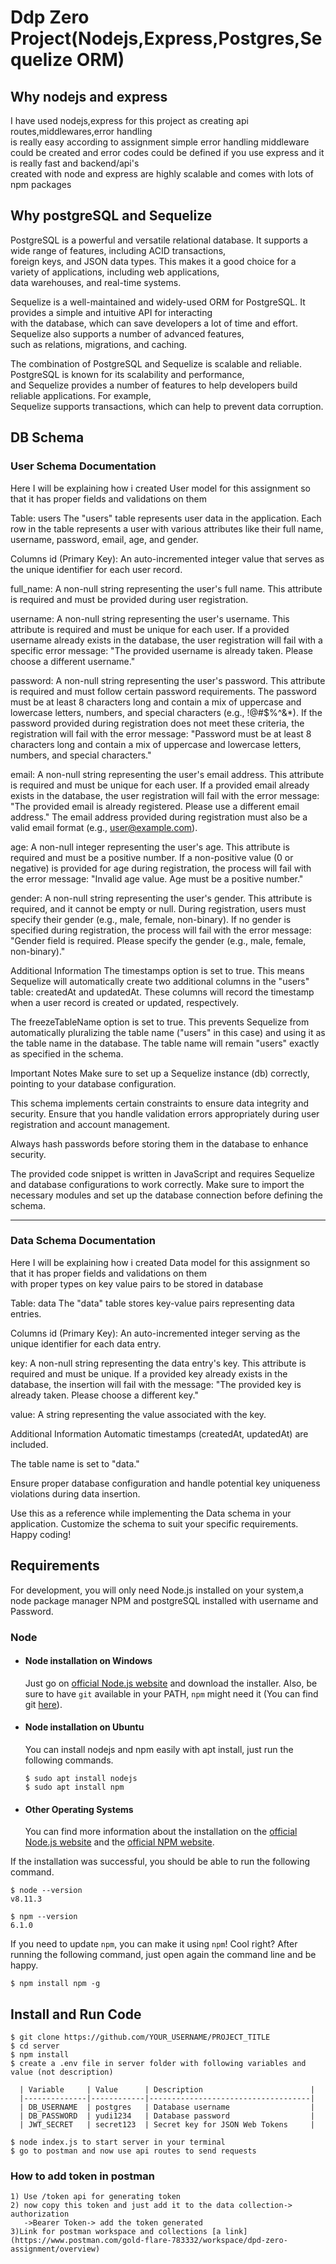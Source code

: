 # Ddp Zero Project(Nodejs,Express,Postgres,Sequelize ORM)

## Why nodejs and express

I have used nodejs,express for this project as creating api routes,middlewares,error handling  
is really easy according to assignment simple error handling middleware could be created and
error codes could be defined if you use express and it is really fast and backend/api's  
created with node and express are highly scalable and comes with lots of npm packages

## Why postgreSQL and Sequelize

PostgreSQL is a powerful and versatile relational database. It supports a wide range of features, including ACID transactions,  
foreign keys, and JSON data types. This makes it a good choice for a variety of applications, including web applications,  
data warehouses, and real-time systems.

Sequelize is a well-maintained and widely-used ORM for PostgreSQL. It provides a simple and intuitive API for interacting  
with the database, which can save developers a lot of time and effort. Sequelize also supports a number of advanced features,  
such as relations, migrations, and caching.

The combination of PostgreSQL and Sequelize is scalable and reliable. PostgreSQL is known for its scalability and performance,  
and Sequelize provides a number of features to help developers build reliable applications. For example,  
Sequelize supports transactions, which can help to prevent data corruption.

## DB Schema

### User Schema Documentation

Here I will be explaining how i created User model for this assignment so that it has proper fields and validations on them

Table: users
The "users" table represents user data in the application. Each row in the table represents a user with various attributes like their full name, username, password, email, age, and gender.

Columns
id (Primary Key): An auto-incremented integer value that serves as the unique identifier for each user record.

full_name: A non-null string representing the user's full name. This attribute is required and must be provided during user registration.

username: A non-null string representing the user's username. This attribute is required and must be unique for each user. If a provided username already exists in the database, the user registration will fail with a specific error message: "The provided username is already taken. Please choose a different username."

password: A non-null string representing the user's password. This attribute is required and must follow certain password requirements. The password must be at least 8 characters long and contain a mix of uppercase and lowercase letters, numbers, and special characters (e.g., !@#$%^&\*). If the password provided during registration does not meet these criteria, the registration will fail with the error message: "Password must be at least 8 characters long and contain a mix of uppercase and lowercase letters, numbers, and special characters."

email: A non-null string representing the user's email address. This attribute is required and must be unique for each user. If a provided email already exists in the database, the user registration will fail with the error message: "The provided email is already registered. Please use a different email address." The email address provided during registration must also be a valid email format (e.g., user@example.com).

age: A non-null integer representing the user's age. This attribute is required and must be a positive number. If a non-positive value (0 or negative) is provided for age during registration, the process will fail with the error message: "Invalid age value. Age must be a positive number."

gender: A non-null string representing the user's gender. This attribute is required, and it cannot be empty or null. During registration, users must specify their gender (e.g., male, female, non-binary). If no gender is specified during registration, the process will fail with the error message: "Gender field is required. Please specify the gender (e.g., male, female, non-binary)."

Additional Information
The timestamps option is set to true. This means Sequelize will automatically create two additional columns in the "users" table: createdAt and updatedAt. These columns will record the timestamp when a user record is created or updated, respectively.

The freezeTableName option is set to true. This prevents Sequelize from automatically pluralizing the table name ("users" in this case) and using it as the table name in the database. The table name will remain "users" exactly as specified in the schema.

Important Notes
Make sure to set up a Sequelize instance (db) correctly, pointing to your database configuration.

This schema implements certain constraints to ensure data integrity and security. Ensure that you handle validation errors appropriately during user registration and account management.

Always hash passwords before storing them in the database to enhance security.

The provided code snippet is written in JavaScript and requires Sequelize and database configurations to work correctly. Make sure to import the necessary modules and set up the database connection before defining the schema.

---

### Data Schema Documentation

Here I will be explaining how i created Data model for this assignment so that it has proper fields and validations on them  
with proper types on key value pairs to be stored in database

Table: data
The "data" table stores key-value pairs representing data entries.

Columns
id (Primary Key): An auto-incremented integer serving as the unique identifier for each data entry.

key: A non-null string representing the data entry's key. This attribute is required and must be unique. If a provided key already exists in the database, the insertion will fail with the message: "The provided key is already taken. Please choose a different key."

value: A string representing the value associated with the key.

Additional Information
Automatic timestamps (createdAt, updatedAt) are included.

The table name is set to "data."

Ensure proper database configuration and handle potential key uniqueness violations during data insertion.

Use this as a reference while implementing the Data schema in your application. Customize the schema to suit your specific requirements. Happy coding!

## Requirements

For development, you will only need Node.js installed on your system,a node package manager NPM and
postgreSQL installed with username and Password.

### Node

- #### Node installation on Windows

  Just go on [official Node.js website](https://nodejs.org/) and download the installer.
  Also, be sure to have `git` available in your PATH, `npm` might need it (You can find git [here](https://git-scm.com/)).

- #### Node installation on Ubuntu

  You can install nodejs and npm easily with apt install, just run the following commands.

      $ sudo apt install nodejs
      $ sudo apt install npm

- #### Other Operating Systems
  You can find more information about the installation on the [official Node.js website](https://nodejs.org/) and the [official NPM website](https://npmjs.org/).

If the installation was successful, you should be able to run the following command.

    $ node --version
    v8.11.3

    $ npm --version
    6.1.0

If you need to update `npm`, you can make it using `npm`! Cool right? After running the following command, just open again the command line and be happy.

    $ npm install npm -g

## Install and Run Code

    $ git clone https://github.com/YOUR_USERNAME/PROJECT_TITLE
    $ cd server
    $ npm install
    $ create a .env file in server folder with following variables and value (not description)

      | Variable     | Value      | Description                        |
      |--------------|------------|------------------------------------|
      | DB_USERNAME  | postgres   | Database username                  |
      | DB_PASSWORD  | yudi1234   | Database password                  |
      | JWT_SECRET   | secret123  | Secret key for JSON Web Tokens     |

    $ node index.js to start server in your terminal
    $ go to postman and now use api routes to send requests

### How to add token in postman

    1) Use /token api for generating token
    2) now copy this token and just add it to the data collection-> authorization
       ->Bearer Token-> add the token generated
    3)Link for postman workspace and collections [a link](https://www.postman.com/gold-flare-783332/workspace/dpd-zero-assignment/overview)
